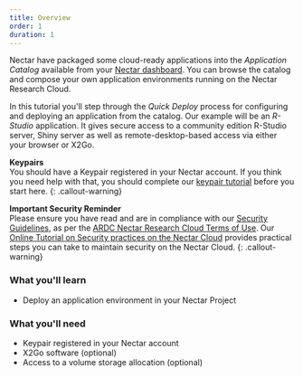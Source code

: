 ```yaml
---
title: Overview
order: 1
duration: 1
---
```


Nectar have packaged some cloud-ready applications into the *Application Catalog* available from your [Nectar dashboard](https://dashboard.rc.nectar.org.au). You can browse the catalog and compose your own application environments running on the Nectar Research Cloud.

In this tutorial you'll step through the *Quick Deploy* process for configuring and deploying an application from the catalog. Our example will be an *R-Studio* application. It gives secure access to a community edition R-Studio server, Shiny server as well as remote-desktop-based access via either your browser or X2Go.

**Keypairs**  
You should have a Keypair registered in your Nectar account. If you think you need help with that, you should complete our [keypair tutorial](/keypairs/) before you start here. 
{: .callout-warning}

**Important Security Reminder**  
Please ensure you have read and are in compliance with our [Security Guidelines](https://support.ehelp.edu.au/support/solutions/folders/6000203455), as per the [ARDC Nectar Research Cloud Terms of Use](https://dashboard.rc.nectar.org.au/terms). Our [Online Tutorial on Security practices on the Nectar Cloud](https://tutorials.rc.nectar.org.au/security_nectar_cloud) provides practical steps you can take to maintain security on the Nectar Cloud.
{: .callout-warning}

### What you'll learn

- Deploy an application environment in your Nectar Project

### What you'll need

- Keypair registered in your Nectar account
- X2Go software (optional)
- Access to a volume storage allocation (optional)
